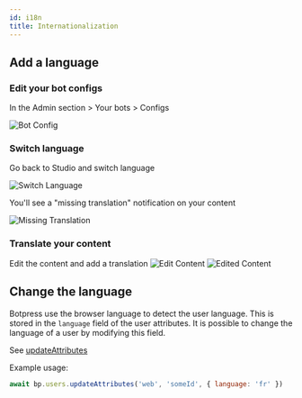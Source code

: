```yaml
---
id: i18n
title: Internationalization
---
```


## Add a language

### Edit your bot configs

In the Admin section > Your bots > Configs

![Bot Config](/img/i18n-configs.png)

### Switch language

Go back to Studio and switch language

![Switch Language](/img/i18n-switch-lang.png)

You'll see a "missing translation" notification on your content

![Missing Translation](/img/i18n-missing-translation.png)

### Translate your content

Edit the content and add a translation
![Edit Content](/img/i18n-edit-content.png)
![Edited Content](/img/i18n-edited-content.png)

## Change the language

Botpress use the browser language to detect the user language. This is stored in the `language` field of the user attributes. It is possible to change the language of a user by modifying this field.

See [updateAttributes](https://botpress.com/reference/modules/_botpress_sdk_.users.html#updateattributes)

Example usage:

```js
await bp.users.updateAttributes('web', 'someId', { language: 'fr' })
```
